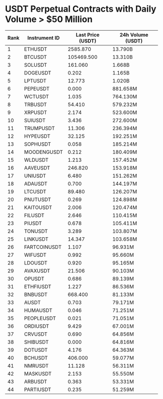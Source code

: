 # USDT Perpetual Contracts with Daily Volume > $50 Million

| Rank | Instrument ID | Last Price (USDT) | 24h Volume (USDT) |
|------|---------------|-------------------|-------------------|
| 1 | ETHUSDT | 2585.870 | 13.790B |
| 2 | BTCUSDT | 105469.500 | 13.310B |
| 3 | SOLUSDT | 161.060 | 1.668B |
| 4 | DOGEUSDT | 0.202 | 1.165B |
| 5 | LPTUSDT | 12.773 | 1.020B |
| 6 | PEPEUSDT | 0.000 | 881.658M |
| 7 | WCTUSDT | 1.035 | 764.130M |
| 8 | TRBUSDT | 54.410 | 579.232M |
| 9 | XRPUSDT | 2.174 | 523.600M |
| 10 | SUIUSDT | 3.436 | 272.600M |
| 11 | TRUMPUSDT | 11.306 | 236.394M |
| 12 | HYPEUSDT | 32.125 | 192.251M |
| 13 | SOPHUSDT | 0.058 | 185.214M |
| 14 | MOODENGUSDT | 0.212 | 180.409M |
| 15 | WLDUSDT | 1.213 | 157.452M |
| 16 | AAVEUSDT | 246.820 | 153.918M |
| 17 | UNIUSDT | 6.480 | 151.262M |
| 18 | ADAUSDT | 0.700 | 144.197M |
| 19 | LTCUSDT | 89.480 | 126.207M |
| 20 | PNUTUSDT | 0.269 | 124.898M |
| 21 | KAITOUSDT | 2.006 | 120.474M |
| 22 | FILUSDT | 2.646 | 110.415M |
| 23 | PIUSDT | 0.678 | 105.411M |
| 24 | TONUSDT | 3.289 | 103.807M |
| 25 | LINKUSDT | 14.347 | 103.658M |
| 26 | FARTCOINUSDT | 1.107 | 96.931M |
| 27 | WIFUSDT | 0.992 | 95.660M |
| 28 | LDOUSDT | 0.920 | 95.165M |
| 29 | AVAXUSDT | 21.506 | 90.103M |
| 30 | OPUSDT | 0.686 | 89.139M |
| 31 | ETHFIUSDT | 1.227 | 86.536M |
| 32 | BNBUSDT | 668.400 | 81.133M |
| 33 | AUSDT | 0.703 | 79.171M |
| 34 | HUMAUSDT | 0.046 | 71.251M |
| 35 | PEOPLEUSDT | 0.021 | 71.051M |
| 36 | ORDIUSDT | 9.429 | 67.001M |
| 37 | CRVUSDT | 0.690 | 64.856M |
| 38 | SHIBUSDT | 0.000 | 64.816M |
| 39 | DOTUSDT | 4.176 | 64.363M |
| 40 | BCHUSDT | 406.000 | 59.077M |
| 41 | NMRUSDT | 11.128 | 56.311M |
| 42 | MASKUSDT | 2.153 | 55.550M |
| 43 | ARBUSDT | 0.363 | 53.331M |
| 44 | PARTIUSDT | 0.235 | 51.259M |
